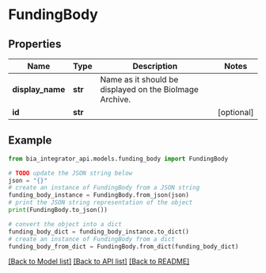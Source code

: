 # FundingBody



## Properties

Name | Type | Description | Notes
------------ | ------------- | ------------- | -------------
**display_name** | **str** | Name as it should be displayed on the BioImage Archive. | 
**id** | **str** |  | [optional] 

## Example

```python
from bia_integrator_api.models.funding_body import FundingBody

# TODO update the JSON string below
json = "{}"
# create an instance of FundingBody from a JSON string
funding_body_instance = FundingBody.from_json(json)
# print the JSON string representation of the object
print(FundingBody.to_json())

# convert the object into a dict
funding_body_dict = funding_body_instance.to_dict()
# create an instance of FundingBody from a dict
funding_body_from_dict = FundingBody.from_dict(funding_body_dict)
```
[[Back to Model list]](../README.md#documentation-for-models) [[Back to API list]](../README.md#documentation-for-api-endpoints) [[Back to README]](../README.md)


